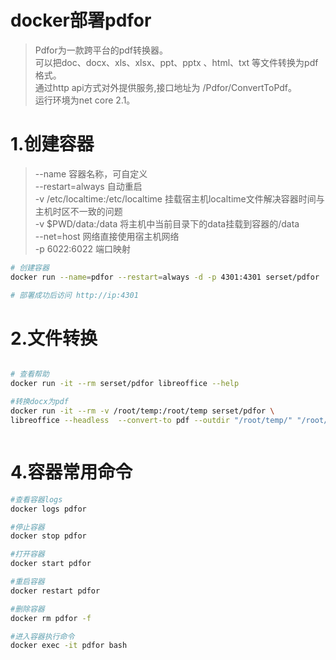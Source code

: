# docker部署pdfor
> Pdfor为一款跨平台的pdf转换器。  
> 可以把doc、docx、xls、xlsx、ppt、pptx 、html、txt 等文件转换为pdf格式。  
> 通过http api方式对外提供服务,接口地址为 /Pdfor/ConvertToPdf。  
> 运行环境为net core 2.1。  


# 1.创建容器
> --name 容器名称，可自定义  
> --restart=always 自动重启  
> -v /etc/localtime:/etc/localtime 挂载宿主机localtime文件解决容器时间与主机时区不一致的问题  
> -v $PWD/data:/data 将主机中当前目录下的data挂载到容器的/data  
> --net=host 网络直接使用宿主机网络  
> -p 6022:6022 端口映射  

``` bash
# 创建容器
docker run --name=pdfor --restart=always -d -p 4301:4301 serset/pdfor

# 部署成功后访问 http://ip:4301

```


# 2.文件转换
``` bash

# 查看帮助
docker run -it --rm serset/pdfor libreoffice --help

#转换docx为pdf
docker run -it --rm -v /root/temp:/root/temp serset/pdfor \
libreoffice --headless  --convert-to pdf --outdir "/root/temp/" "/root/temp/a.docx"



```



# 4.容器常用命令
``` bash
#查看容器logs
docker logs pdfor

#停止容器
docker stop pdfor

#打开容器
docker start pdfor

#重启容器
docker restart pdfor

#删除容器
docker rm pdfor -f

#进入容器执行命令
docker exec -it pdfor bash
```

